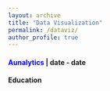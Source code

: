 ```yaml
---
layout: archive
title: "Data Visualization"
permalink: /dataviz/
author_profile: true
---
```


#### <font color="blue">Aunalytics</font> | date - date


#### Education

